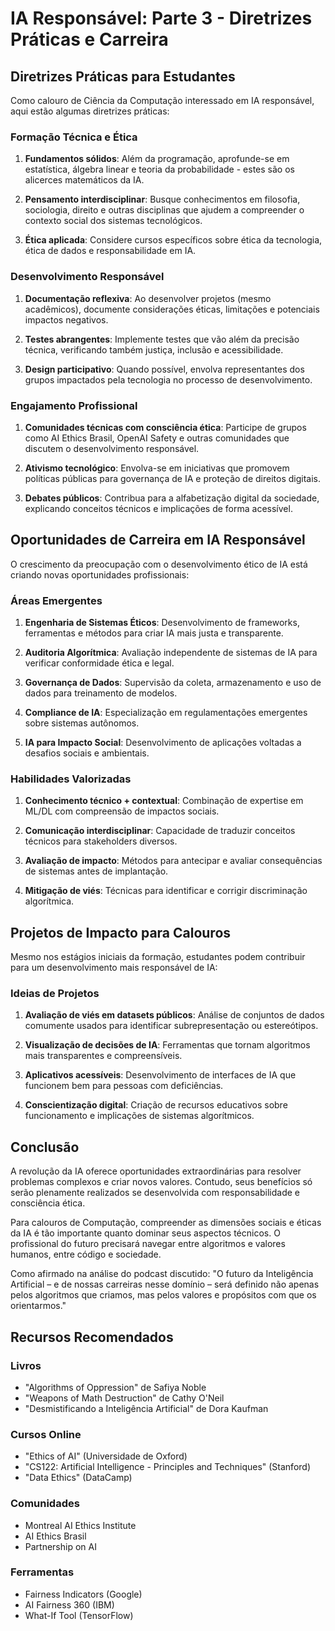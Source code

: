 # IA Responsável: Parte 3 - Diretrizes Práticas e Carreira

## Diretrizes Práticas para Estudantes

Como calouro de Ciência da Computação interessado em IA responsável, aqui estão algumas diretrizes práticas:

### Formação Técnica e Ética

1. **Fundamentos sólidos**: Além da programação, aprofunde-se em estatística, álgebra linear e teoria da probabilidade - estes são os alicerces matemáticos da IA.

2. **Pensamento interdisciplinar**: Busque conhecimentos em filosofia, sociologia, direito e outras disciplinas que ajudem a compreender o contexto social dos sistemas tecnológicos.

3. **Ética aplicada**: Considere cursos específicos sobre ética da tecnologia, ética de dados e responsabilidade em IA.

### Desenvolvimento Responsável

1. **Documentação reflexiva**: Ao desenvolver projetos (mesmo acadêmicos), documente considerações éticas, limitações e potenciais impactos negativos.

2. **Testes abrangentes**: Implemente testes que vão além da precisão técnica, verificando também justiça, inclusão e acessibilidade.

3. **Design participativo**: Quando possível, envolva representantes dos grupos impactados pela tecnologia no processo de desenvolvimento.

### Engajamento Profissional

1. **Comunidades técnicas com consciência ética**: Participe de grupos como AI Ethics Brasil, OpenAI Safety e outras comunidades que discutem o desenvolvimento responsável.

2. **Ativismo tecnológico**: Envolva-se em iniciativas que promovem políticas públicas para governança de IA e proteção de direitos digitais.

3. **Debates públicos**: Contribua para a alfabetização digital da sociedade, explicando conceitos técnicos e implicações de forma acessível.

## Oportunidades de Carreira em IA Responsável

O crescimento da preocupação com o desenvolvimento ético de IA está criando novas oportunidades profissionais:

### Áreas Emergentes

1. **Engenharia de Sistemas Éticos**: Desenvolvimento de frameworks, ferramentas e métodos para criar IA mais justa e transparente.

2. **Auditoria Algorítmica**: Avaliação independente de sistemas de IA para verificar conformidade ética e legal.

3. **Governança de Dados**: Supervisão da coleta, armazenamento e uso de dados para treinamento de modelos.

4. **Compliance de IA**: Especialização em regulamentações emergentes sobre sistemas autônomos.

5. **IA para Impacto Social**: Desenvolvimento de aplicações voltadas a desafios sociais e ambientais.

### Habilidades Valorizadas

1. **Conhecimento técnico + contextual**: Combinação de expertise em ML/DL com compreensão de impactos sociais.

2. **Comunicação interdisciplinar**: Capacidade de traduzir conceitos técnicos para stakeholders diversos.

3. **Avaliação de impacto**: Métodos para antecipar e avaliar consequências de sistemas antes de implantação.

4. **Mitigação de viés**: Técnicas para identificar e corrigir discriminação algorítmica.

## Projetos de Impacto para Calouros

Mesmo nos estágios iniciais da formação, estudantes podem contribuir para um desenvolvimento mais responsável de IA:

### Ideias de Projetos

1. **Avaliação de viés em datasets públicos**: Análise de conjuntos de dados comumente usados para identificar subrepresentação ou estereótipos.

2. **Visualização de decisões de IA**: Ferramentas que tornam algoritmos mais transparentes e compreensíveis.

3. **Aplicativos acessíveis**: Desenvolvimento de interfaces de IA que funcionem bem para pessoas com deficiências.

4. **Conscientização digital**: Criação de recursos educativos sobre funcionamento e implicações de sistemas algorítmicos.

## Conclusão

A revolução da IA oferece oportunidades extraordinárias para resolver problemas complexos e criar novos valores. Contudo, seus benefícios só serão plenamente realizados se desenvolvida com responsabilidade e consciência ética.

Para calouros de Computação, compreender as dimensões sociais e éticas da IA é tão importante quanto dominar seus aspectos técnicos. O profissional do futuro precisará navegar entre algoritmos e valores humanos, entre código e sociedade.

Como afirmado na análise do podcast discutido: "O futuro da Inteligência Artificial – e de nossas carreiras nesse domínio – será definido não apenas pelos algoritmos que criamos, mas pelos valores e propósitos com que os orientarmos."

## Recursos Recomendados

### Livros
- "Algorithms of Oppression" de Safiya Noble
- "Weapons of Math Destruction" de Cathy O'Neil
- "Desmistificando a Inteligência Artificial" de Dora Kaufman

### Cursos Online
- "Ethics of AI" (Universidade de Oxford)
- "CS122: Artificial Intelligence - Principles and Techniques" (Stanford)
- "Data Ethics" (DataCamp)

### Comunidades
- Montreal AI Ethics Institute
- AI Ethics Brasil
- Partnership on AI

### Ferramentas
- Fairness Indicators (Google)
- AI Fairness 360 (IBM)
- What-If Tool (TensorFlow)